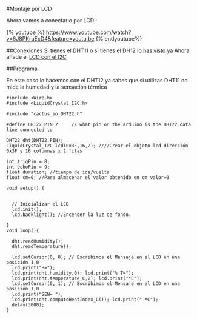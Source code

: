 #Montaje por LCD

Ahora vamos a conectarlo por LCD :

{% youtube %} 
https://www.youtube.com/watch?v=6J8PKruEcD4&feature=youtu.be
{% endyoutube%}

##Conexiones
Si tienes el DHT11 o si tienes el DH12 [lo has visto ya](/descripcin_y_esquemas2.md)
Ahora añade el [LCD con el I2C](/3-entradas-y-salidas/31-lcd/312-i2c.md)

##Programa

En este caso lo hacemos con el DHT12 ya sabes que si utilizas DHT11 no mide la humedad y la sensación térmica

```cpp+lineNumbers:true
#include <Wire.h>
#include <LiquidCrystal_I2C.h>

#include "cactus_io_DHT22.h"

#define DHT22_PIN 2     // what pin on the arduino is the DHT22 data line connected to

DHT22 dht(DHT22_PIN);
LiquidCrystal_I2C lcd(0x3F,16,2); ////Crear el objeto lcd dirección 0x3F y 16 columnas x 2 filas

int trigPin = 8;
int echoPin = 9;
float duration; //tiempo de ida/vuelta
float cm=0; //Para almacenar el valor obtenido en cm valor=0

void setup() {

  
  // Inicializar el LCD
  lcd.init();
  lcd.backlight(); //Encender la luz de fondo.
  
}
void loop(){
  
  dht.readHumidity();
  dht.readTemperature();

  lcd.setCursor(0, 0); // Escribimos el Mensaje en el LCD en una posición 1,0
  lcd.print("H=");
  lcd.print(dht.humidity,0); lcd.print("% T=");
  lcd.print(dht.temperature_C,2); lcd.print("*C");
  lcd.setCursor(0, 1); // Escribimos el Mensaje en el LCD en una posición 1,0
  lcd.print("SEN= ");
  lcd.print(dht.computeHeatIndex_C()); lcd.print(" *C");
  delay(3000);
}
```